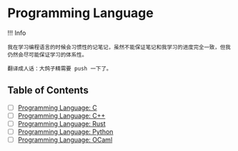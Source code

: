 # Programming Language

!!! Info

    我在学习编程语言的时候会习惯性的记笔记，虽然不能保证笔记和我学习的进度完全一致，但我仍然会尽可能保证学习的体系性。

    翻译成人话：大鸽子精需要 push 一下了。

## Table of Contents

- [ ] [Programming Language: C](./C/index.md)
- [ ] [Programming Language: C++](./C++/index.md)
- [ ] [Programming Language: Rust](./Rust/index.md)
- [ ] [Programming Language: Python](./Python/index.md)
- [ ] [Programming Language: OCaml](./OCaml/index.md)
